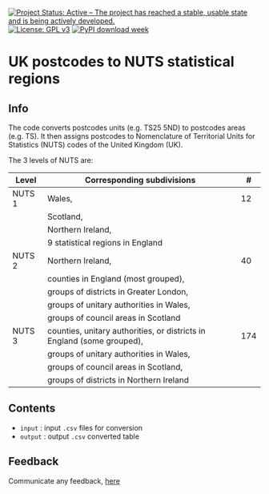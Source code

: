 [![Project Status: Active – The project has reached a stable, usable state and is being actively developed.](https://www.repostatus.org/badges/latest/active.svg)](https://www.repostatus.org/#active)
[![License: GPL v3](https://img.shields.io/badge/License-GPLv3-blue.svg)](https://www.gnu.org/licenses/gpl-3.0)
[![PyPI download week](https://img.shields.io/pypi/dw/ansicolortags.svg)](https://pypi.python.org/pypi/ansicolortags/)

# UK postcodes to NUTS statistical regions

## Info
The code converts postcodes units (e.g. TS25 5ND) to postcodes areas (e.g. TS). It then assigns postcodes to Nomenclature of Territorial Units for Statistics (NUTS) codes of the United Kingdom (UK).

The 3 levels of NUTS are:

| Level  | Corresponding subdivisions                                             | #   |
|--------|------------------------------------------------------------------------|-----|
| NUTS 1 | Wales,                                                                 | 12  |
|        | Scotland,                                                              |     |
|        | Northern Ireland,                                                      |     |
|        | 9 statistical regions in England                                       |     |
| NUTS 2 | Northern Ireland,                                                      | 40  |
|        | counties in England (most grouped),                                    |     |
|        | groups of districts in Greater London,                                 |     |
|        | groups of unitary authorities in Wales,                                |     |
|        | groups of council areas in Scotland                                    |     |
| NUTS 3 | counties, unitary authorities, or districts in England (some grouped), | 174 |
|        | groups of unitary authorities in Wales,                                |     |
|        | groups of council areas in Scotland,                                   |     |
|        | groups of districts in Northern Ireland                                |     |

## Contents
- `input`  : input `.csv` files for conversion
- `output` : output `.csv` converted table


## Feedback
Communicate any feedback, [here](mailto:galanakis.gian@gmail.com)
